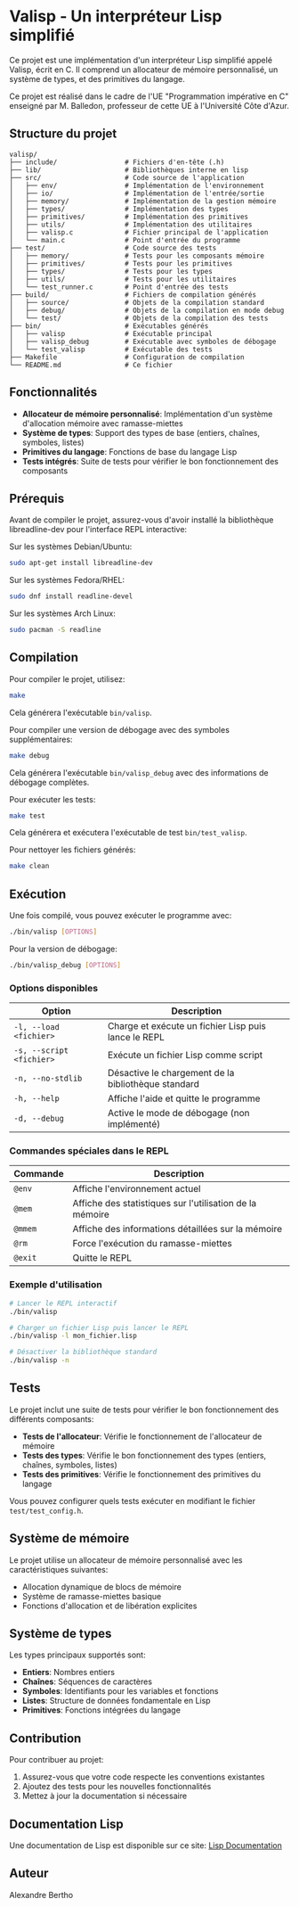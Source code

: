 # Valisp - Un interpréteur Lisp simplifié

Ce projet est une implémentation d'un interpréteur Lisp simplifié appelé Valisp, écrit en C. Il comprend un allocateur de mémoire personnalisé, un système de types, et des primitives du langage.

Ce projet est réalisé dans le cadre de l'UE "Programmation impérative en C" enseigné par M. Balledon, professeur de cette UE à l'Université Côte d'Azur.

## Structure du projet

```
valisp/
├── include/                 # Fichiers d'en-tête (.h)
├── lib/                     # Bibliothèques interne en lisp
├── src/                     # Code source de l'application
│   ├── env/                 # Implémentation de l'environnement
│   ├── io/                  # Implémentation de l'entrée/sortie
│   ├── memory/              # Implémentation de la gestion mémoire
│   ├── types/               # Implémentation des types
│   ├── primitives/          # Implémentation des primitives
│   ├── utils/               # Implémentation des utilitaires
│   ├── valisp.c             # Fichier principal de l'application
│   └── main.c               # Point d'entrée du programme
├── test/                    # Code source des tests
│   ├── memory/              # Tests pour les composants mémoire
│   ├── primitives/          # Tests pour les primitives
│   ├── types/               # Tests pour les types
│   ├── utils/               # Tests pour les utilitaires
│   └── test_runner.c        # Point d'entrée des tests
├── build/                   # Fichiers de compilation générés
│   ├── source/              # Objets de la compilation standard
│   ├── debug/               # Objets de la compilation en mode debug
│   └── test/                # Objets de la compilation des tests
├── bin/                     # Exécutables générés
│   ├── valisp               # Exécutable principal
│   ├── valisp_debug         # Exécutable avec symboles de débogage
│   └── test_valisp          # Exécutable des tests
├── Makefile                 # Configuration de compilation
└── README.md                # Ce fichier
```

## Fonctionnalités

- **Allocateur de mémoire personnalisé**: Implémentation d'un système d'allocation mémoire avec ramasse-miettes
- **Système de types**: Support des types de base (entiers, chaînes, symboles, listes)
- **Primitives du langage**: Fonctions de base du langage Lisp
- **Tests intégrés**: Suite de tests pour vérifier le bon fonctionnement des composants

## Prérequis

Avant de compiler le projet, assurez-vous d'avoir installé la bibliothèque libreadline-dev pour l'interface REPL interactive:

Sur les systèmes Debian/Ubuntu:

```bash
sudo apt-get install libreadline-dev
```

Sur les systèmes Fedora/RHEL:

```bash
sudo dnf install readline-devel
```

Sur les systèmes Arch Linux:

```bash
sudo pacman -S readline
```

## Compilation

Pour compiler le projet, utilisez:

```bash
make
```

Cela générera l'exécutable `bin/valisp`.

Pour compiler une version de débogage avec des symboles supplémentaires:

```bash
make debug
```

Cela générera l'exécutable `bin/valisp_debug` avec des informations de débogage complètes.

Pour exécuter les tests:

```bash
make test
```

Cela générera et exécutera l'exécutable de test `bin/test_valisp`.

Pour nettoyer les fichiers générés:

```bash
make clean
```

## Exécution

Une fois compilé, vous pouvez exécuter le programme avec:

```bash
./bin/valisp [OPTIONS]
```

Pour la version de débogage:

```bash
./bin/valisp_debug [OPTIONS]
```

### Options disponibles

| Option | Description |
|--------|-------------|
| `-l, --load <fichier>` | Charge et exécute un fichier Lisp puis lance le REPL |
| `-s, --script <fichier>` | Exécute un fichier Lisp comme script |
| `-n, --no-stdlib` | Désactive le chargement de la bibliothèque standard |
| `-h, --help` | Affiche l'aide et quitte le programme |
| `-d, --debug` | Active le mode de débogage (non implémenté) |

### Commandes spéciales dans le REPL

| Commande | Description |
|----------|-------------|
| `@env` | Affiche l'environnement actuel |
| `@mem` | Affiche des statistiques sur l'utilisation de la mémoire |
| `@mmem` | Affiche des informations détaillées sur la mémoire |
| `@rm` | Force l'exécution du ramasse-miettes |
| `@exit` | Quitte le REPL |

### Exemple d'utilisation

```bash
# Lancer le REPL interactif
./bin/valisp

# Charger un fichier Lisp puis lancer le REPL
./bin/valisp -l mon_fichier.lisp

# Désactiver la bibliothèque standard
./bin/valisp -n
```

## Tests

Le projet inclut une suite de tests pour vérifier le bon fonctionnement des différents composants:

- **Tests de l'allocateur**: Vérifie le fonctionnement de l'allocateur de mémoire
- **Tests des types**: Vérifie le bon fonctionnement des types (entiers, chaînes, symboles, listes)
- **Tests des primitives**: Vérifie le fonctionnement des primitives du langage

Vous pouvez configurer quels tests exécuter en modifiant le fichier `test/test_config.h`.

## Système de mémoire

Le projet utilise un allocateur de mémoire personnalisé avec les caractéristiques suivantes:
- Allocation dynamique de blocs de mémoire
- Système de ramasse-miettes basique
- Fonctions d'allocation et de libération explicites

## Système de types

Les types principaux supportés sont:
- **Entiers**: Nombres entiers
- **Chaînes**: Séquences de caractères
- **Symboles**: Identifiants pour les variables et fonctions
- **Listes**: Structure de données fondamentale en Lisp
- **Primitives**: Fonctions intégrées du langage

## Contribution

Pour contribuer au projet:
1. Assurez-vous que votre code respecte les conventions existantes
2. Ajoutez des tests pour les nouvelles fonctionnalités
3. Mettez à jour la documentation si nécessaire

## Documentation Lisp
Une documentation de Lisp est disponible sur ce site: [Lisp Documentation](https://lisp-docs.github.io/cl-language-reference/)

## Auteur

Alexandre Bertho